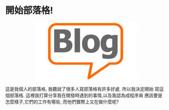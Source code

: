 # 開始部落格!


<p align="center">
  <img alt="blog-img" src="./_images/blog_pic.png" width="319" height="181" />
</p>

這是我個人的部落格, 我聽說了很多人寫部落格有許多好處. 所以我決定開始
寫這個部落格. 這裡我打算分享我在開發時遇到的事情,以及我認為成程序員
應該要是怎麼樣子,它們的工作有哪些, 而他們實際上又在做什麼呢?


